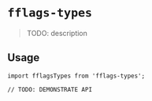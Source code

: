 # `fflags-types`

> TODO: description

## Usage

```
import fflagsTypes from 'fflags-types';

// TODO: DEMONSTRATE API
```
